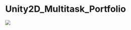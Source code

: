 # Unity2D_Multitask_Portfolio

<img src="https://github.com/user-attachments/assets/daa79cff-2f51-4eb6-8b52-48e539af6923"/>
